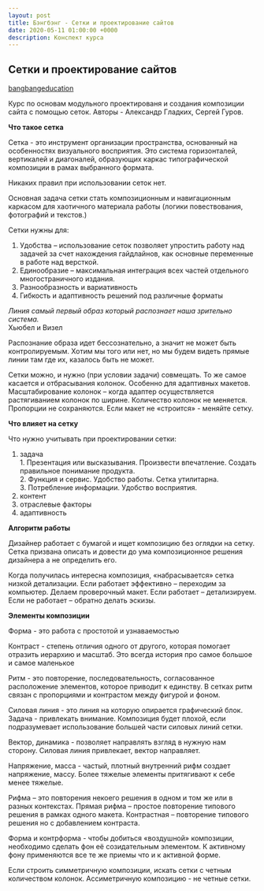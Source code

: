 ```yaml
---
layout: post
title: Бэнгбэнг - Сетки и проектирование сайтов
date: 2020-05-11 01:00:00 +0000
description: Конспект курса
---
```


## Сетки и проектирование сайтов ##

[bangbangeducation](https://bangbangeducation.ru)

Курс по основам модульного проектированя и создания композиции сайта с помощью
сеток. Авторы - Александр Гладких, Сергей Гуров.

**Что такое сетка**

Сетка - это инструмент организации пространства, основанный на особенностях визуального восприятия. Это система горизонталей, вертикалей и диагоналей, образующих каркас типографической композиции в рамах выбранного формата.

Никаких правил при использовании сеток нет.

Основная задача сетки стать композиционным и навигационным каркасом для хаотичного материала работы (логики повествования, фотографий и текстов.)

Сетки нужны для:
1. Удобства – использование сеток позволяет упростить работу над задачей за счет нахождения гайдлайнов, как основные переменные в работе над версткой.
2. Единообразие – максимальная интеграция всех частей отдельного многостраничного издания. 
3. Разнообразность и вариативность
4. Гибкость и адаптивность решений под различные форматы

*Линия самый первый образ который распознает наша зрительно система.*  
Хьюбел и Визел

Распознание образа идет бессознательно, а значит не может быть контролируемым. Хотим мы того или нет, но мы будем видеть прямые линии там где их, казалось быть не может.

Сетки можно, и нужно (при условии задачи) совмещать. То же самое касается и отбрасывания колонок. Особенно для адаптивных макетов.
Масштабирование колонок – когда адаптер осуществляется растягиванием колонок по ширине. Количество колонок не меняется. Пропорции не сохраняются.
Если макет не «строится» - меняйте сетку.


**Что влияет на сетку**

Что нужно учитывать при проектировании сетки:
1. задача  
        1. Презентация или высказывания. Произвести впечатление. Создать правильное понимание продукта.  
        2. Функция и сервис. Удобство работы. Сетка утилитарна.  
        3. Потребление информации. Удобство восприятия.   
2. контент
3. отраслевые факторы
4. адаптивность


**Алгоритм работы**

Дизайнер работает с бумагой и ищет композицию без оглядки на сетку.
Сетка призвана описать и довести до ума композиционное решения дизайнера а не определить его.

Когда получилась интересна композиция, «набрасывается» сетка низкой детализации.
Если работает эффективно – переходим за компьютер. Делаем проверочный макет.
Если работает – детализируем. 
Если не работает – обратно делать эскизы.

**Элементы композиции**

Форма - это работа с простотой и узнаваемостью

Контраст - степень отличия одного от другого, которая помогает отразить иерархию и масштаб. Это всегда история про самое большое и самое маленькое

Ритм - это повторение, последовательность, согласованное расположение элементов, которое приводит к единству. В сетках ритм связан с пропорциями и контрастом между фигурой и фоном.

Силовая линия - это линия на которую опирается графический блок. 
Задача - привлекать внимание.
Композиция будет плохой, если подразумевает использование большей части силовых линий сетки. 

Вектор, динамика -  позволяет направлять взгляд в нужную нам сторону.
Силовая линия привлекает, вектор направляет.

Напряжение, масса - частый, плотный внутренний рифм создает напряжение, массу.
Более тяжелые элементы притягивают к себе менее тяжелые.

Рифма – это повторения некоего решения в одном и том же или в разных контекстах.
Прямая рифма – простое повторение типового решения в рамках одного макета.
Контрастная – повторение типового решения но с добавлением контраста.

Форма и контрформа - чтобы добиться «воздушной» композиции, необходимо сделать фон её созидательным элементом.
К активному фону применяются все те же приемы что и к активной форме.

Если строить симметричную композиции, искать сетки с четным количеством колонок.
Ассиметричную композицию - не четные сетки.

